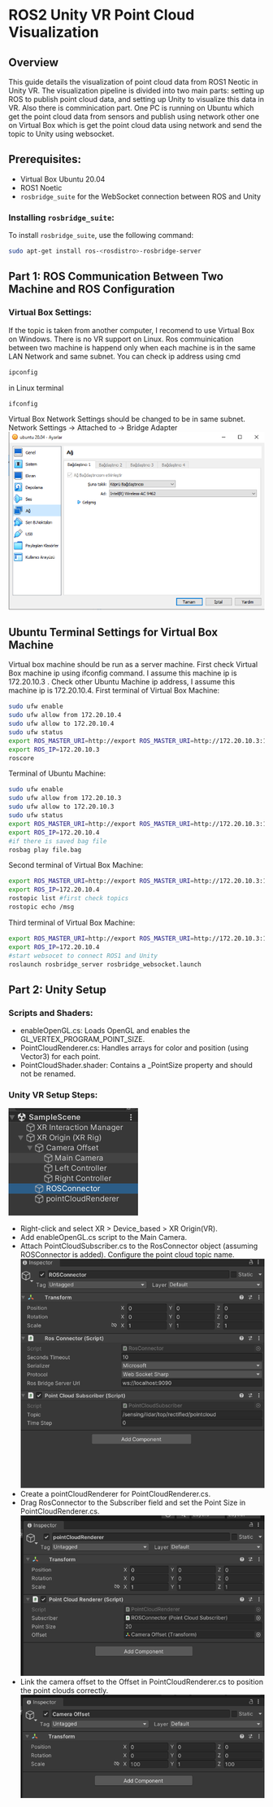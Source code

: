 # ROS2 Unity VR Point Cloud Visualization

## Overview
This guide details the visualization of point cloud data from ROS1 Neotic in Unity VR. The visualization pipeline is divided into two main parts: setting up ROS to publish point cloud data, and setting up Unity to visualize this data in VR. Also there is comminication part. One PC is running on Ubuntu which get the point cloud data from sensors and publish using network other one on Virtual Box which is get the point cloud data using network and send the topic to Unity using websocket.

## Prerequisites:
- Virtual Box Ubuntu 20.04
- ROS1 Noetic
- `rosbridge_suite` for the WebSocket connection between ROS and Unity

### Installing `rosbridge_suite`:
To install `rosbridge_suite`, use the following command:

```bash
sudo apt-get install ros-<rosdistro>-rosbridge-server
```
## Part 1: ROS Communication Between Two Machine and ROS Configuration
### Virtual Box Settings:
If the topic is taken from another computer, I recomend to use Virtual Box on Windows. There is no VR support on Linux. Ros commuinication between two machine is happend only when each machine is in the same LAN Network and same subnet. You can check ip address using cmd
```bash
ipconfig
```
in Linux terminal
```bash
ifconfig
```
Virtual Box Network Settings should be changed to be in same subnet. Network Settings -> Attached to -> Bridge Adapter
![screenshot](VirtualBoxSettings.png)

## Ubuntu Terminal Settings for Virtual Box Machine
Virtual box machine should be run as a server machine. First check Virtual Box machine ip using ifconfig command. I assume this machine ip is 172.20.10.3 . Check other Ubuntu Machine ip address, I assume this machine ip is 172.20.10.4.
First terminal of Virtual Box Machine:
```bash
sudo ufw enable
sudo ufw allow from 172.20.10.4
sudo ufw allow to 172.20.10.4 
sudo ufw status
export ROS_MASTER_URI=http://export ROS_MASTER_URI=http://172.20.10.3:11311
export ROS_IP=172.20.10.3
roscore
```
Terminal of Ubuntu Machine:
```bash
sudo ufw enable
sudo ufw allow from 172.20.10.3 
sudo ufw allow to 172.20.10.3
sudo ufw status
export ROS_MASTER_URI=http://export ROS_MASTER_URI=http://172.20.10.3:11311
export ROS_IP=172.20.10.4
#if there is saved bag file
rosbag play file.bag
```
Second terminal of Virtual Box Machine:
```bash
export ROS_MASTER_URI=http://export ROS_MASTER_URI=http://172.20.10.3:11311
export ROS_IP=172.20.10.4
rostopic list #first check topics
rostopic echo /msg
```
Third terminal of Virtual Box Machine:
```bash
export ROS_MASTER_URI=http://export ROS_MASTER_URI=http://172.20.10.3:11311
export ROS_IP=172.20.10.4
#start websocet to connect ROS1 and Unity
roslaunch rosbridge_server rosbridge_websocket.launch
```

## Part 2: Unity Setup

### Scripts and Shaders:
- enableOpenGL.cs: Loads OpenGL and enables the GL_VERTEX_PROGRAM_POINT_SIZE.
- PointCloudRenderer.cs: Handles arrays for color and position (using Vector3) for each point.
- PointCloudShader.shader: Contains a _PointSize property and should not be renamed.

### Unity VR Setup Steps:
![screenshot](Hierarchy.PNG)
- Right-click and select XR > Device_based > XR Origin(VR).
- Add enableOpenGL.cs script to the Main Camera.
- Attach PointCloudSubscriber.cs to the RosConnector object (assuming ROSConnector is added). Configure the point cloud topic name.
![screenshot](ROSConnector.PNG)
- Create a pointCloudRenderer for PointCloudRenderer.cs.
- Drag RosConnector to the Subscriber field and set the Point Size in PointCloudRenderer.cs.
![screenshot](PointCloudRenderer.PNG)
- Link the camera offset to the Offset in PointCloudRenderer.cs to position the point clouds correctly.
![screenshot](CameraOffset.PNG)